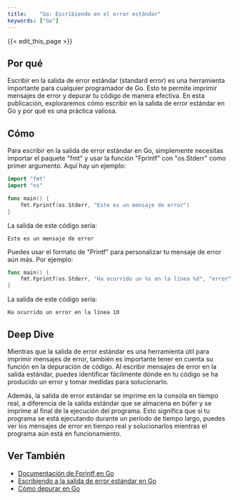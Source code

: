```yaml
---
title:    "Go: Escribiendo en el error estándar"
keywords: ["Go"]
---
```


{{< edit_this_page >}}

## Por qué

Escribir en la salida de error estándar (standard error) es una herramienta importante para cualquier programador de Go. Esto te permite imprimir mensajes de error y depurar tu código de manera efectiva. En esta publicación, exploraremos cómo escribir en la salida de error estándar en Go y por qué es una práctica valiosa.

## Cómo

Para escribir en la salida de error estándar en Go, simplemente necesitas importar el paquete "fmt" y usar la función "Fprintf" con "os.Stderr" como primer argumento. Aquí hay un ejemplo:

```Go
import "fmt"
import "os"

func main() {
    fmt.Fprintf(os.Stderr, "Este es un mensaje de error")
}
```

La salida de este código sería:

```
Este es un mensaje de error
```

Puedes usar el formato de "Printf" para personalizar tu mensaje de error aún más. Por ejemplo:

```Go
func main() {
    fmt.Fprintf(os.Stderr, "Ha ocurrido un %s en la línea %d", "error", 10)
}
```

La salida de este código sería:

```
Ha ocurrido un error en la línea 10
```

## Deep Dive

Mientras que la salida de error estándar es una herramienta útil para imprimir mensajes de error, también es importante tener en cuenta su función en la depuración de código. Al escribir mensajes de error en la salida estándar, puedes identificar fácilmente dónde en tu código se ha producido un error y tomar medidas para solucionarlo.

Además, la salida de error estándar se imprime en la consola en tiempo real, a diferencia de la salida estándar que se almacena en búfer y se imprime al final de la ejecución del programa. Esto significa que si tu programa se está ejecutando durante un período de tiempo largo, puedes ver los mensajes de error en tiempo real y solucionarlos mientras el programa aún está en funcionamiento.

## Ver También

- [Documentación de Fprintf en Go](https://golang.org/pkg/fmt/#Fprintf)
- [Escribiendo a la salida de error estándar en Go](https://golangbyexample.com/write-to-standard-error-go/)
- [Cómo depurar en Go](https://blog.golang.org/debugging-with-gdb)